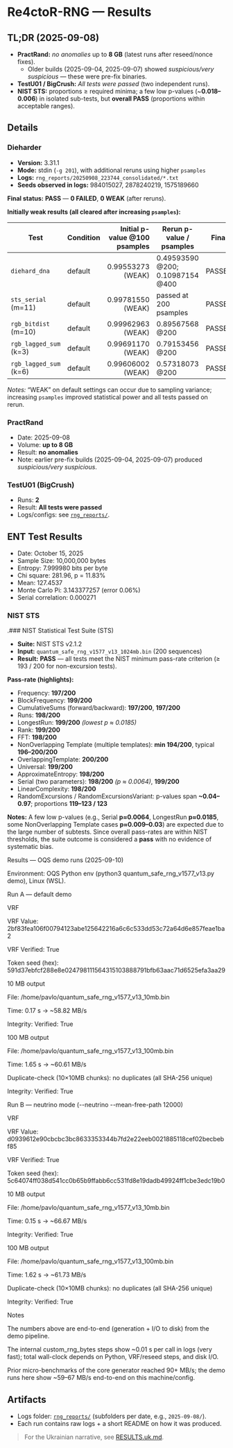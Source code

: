 # Re4ctoR-RNG — Results

## TL;DR (2025-09-08)
- **PractRand:** *no anomalies* up to **8 GB** (latest runs after reseed/nonce fixes).
  - Older builds (2025-09-04, 2025-09-07) showed *suspicious/very suspicious* — these were pre-fix binaries.
- **TestU01 / BigCrush:** *All tests were passed* (two independent runs).
- **NIST STS:** proportions ≥ required minima; a few low p-values (~**0.018–0.006**) in isolated sub-tests, but **overall PASS** (proportions within acceptable ranges).

## Details

### Dieharder

- **Version:** 3.31.1  
- **Mode:** stdin (`-g 201`), with additional reruns using higher `psamples`  
- **Logs:** `rng_reports/20250908_223744_consolidated/*.txt`  
- **Seeds observed in logs:** 984015027, 2878240219, 1575189660

**Final status:** **PASS** — **0 FAILED**, **0 WEAK** (after reruns).

**Initially weak results (all cleared after increasing `psamples`):**

| Test                          | Condition    | Initial p-value @100 psamples | Rerun p-value / psamples        | Final  |
|-------------------------------|--------------|-------------------------------:|----------------------------------|--------|
| `diehard_dna`                 | default      | 0.99553273 (WEAK)             | 0.49593590 @200; 0.10987154 @400 | PASSED |
| `sts_serial` (m=11)           | default      | 0.99781550 (WEAK)             | passed at 200 psamples           | PASSED |
| `rgb_bitdist` (m=10)          | default      | 0.99962963 (WEAK)             | 0.89567568 @200                  | PASSED |
| `rgb_lagged_sum` (k=3)        | default      | 0.99691170 (WEAK)             | 0.79153456 @200                  | PASSED |
| `rgb_lagged_sum` (k=6)        | default      | 0.99606002 (WEAK)             | 0.57318073 @200                  | PASSED |

_Notes:_ “WEAK” on default settings can occur due to sampling variance; increasing `psamples` improved statistical power and all tests passed on rerun.


### PractRand
- Date: 2025-09-08  
- Volume: **up to 8 GB**  
- Result: **no anomalies**  
- Note: earlier pre-fix builds (2025-09-04, 2025-09-07) produced *suspicious/very suspicious*.

### TestU01 (BigCrush)
- Runs: **2**  
- Result: **All tests were passed**  
- Logs/configs: see [`rng_reports/`](rng_reports/).
## ENT Test Results
- Date: October 15, 2025
- Sample Size: 10,000,000 bytes
- Entropy: 7.999980 bits per byte
- Chi square: 281.96, p = 11.83%
- Mean: 127.4537
- Monte Carlo Pi: 3.143377257 (error 0.06%)
- Serial correlation: 0.000271
### NIST STS
.### NIST Statistical Test Suite (STS)

- **Suite:** NIST STS v2.1.2  
- **Input:** `quantum_safe_rng_v1577_v13_1024mb.bin` (200 sequences)  
- **Result:** **PASS** — all tests meet the NIST minimum pass-rate criterion (≥ 193 / 200 for non-excursion tests).

**Pass-rate (highlights):**
- Frequency: **197/200**
- BlockFrequency: **199/200**
- CumulativeSums (forward/backward): **197/200**, **197/200**
- Runs: **198/200**
- LongestRun: **199/200** *(lowest p ≈ 0.0185)*
- Rank: **199/200**
- FFT: **198/200**
- NonOverlapping Template (multiple templates): **min 194/200**, typical **196–200/200**
- OverlappingTemplate: **200/200**
- Universal: **199/200**
- ApproximateEntropy: **198/200**
- Serial (two parameters): **198/200** *(p ≈ 0.0064)*, **199/200**
- LinearComplexity: **198/200**
- RandomExcursions / RandomExcursionsVariant: p-values span **~0.04–0.97**; proportions **119–123 / 123**

**Notes:** A few low p-values (e.g., Serial **p≈0.0064**, LongestRun **p≈0.0185**, some NonOverlapping Template cases **p≈0.009–0.03**) are expected due to the large number of subtests. Since overall pass-rates are within NIST thresholds, the suite outcome is considered a **pass** with no evidence of systematic bias.

Results — OQS demo runs (2025-09-10)

Environment: OQS Python env (python3 quantum_safe_rng_v1577_v13.py demo), Linux (WSL).

Run A — default demo

VRF

VRF Value: 2bf83fea106f00794123abe125642216a6c6c533dd53c72a64d6e857feae1ba2

VRF Verified: True

Token seed (hex): 591d37ebfcf288e8e024798111564315103888791bfb63aac71d6525efa3aa29

10 MB output

File: /home/pavlo/quantum_safe_rng_v1577_v13_10mb.bin

Time: 0.17 s → ~58.82 MB/s

Integrity: Verified: True

100 MB output

File: /home/pavlo/quantum_safe_rng_v1577_v13_100mb.bin

Time: 1.65 s → ~60.61 MB/s

Duplicate-check (10×10MB chunks): no duplicates (all SHA-256 unique)

Integrity: Verified: True

Run B — neutrino mode (--neutrino --mean-free-path 12000)

VRF

VRF Value: d0939612e90cbcbc3bc8633353344b7fd2e22eeb0021885118cef02becbebf85

VRF Verified: True

Token seed (hex): 5c64074ff038d541cc0b65b9ffabb6cc531fd8e19dadb49924ff1cbe3edc19b0

10 MB output

File: /home/pavlo/quantum_safe_rng_v1577_v13_10mb.bin

Time: 0.15 s → ~66.67 MB/s

Integrity: Verified: True

100 MB output

File: /home/pavlo/quantum_safe_rng_v1577_v13_100mb.bin

Time: 1.62 s → ~61.73 MB/s

Duplicate-check (10×10MB chunks): no duplicates (all SHA-256 unique)

Integrity: Verified: True

Notes

The numbers above are end-to-end (generation + I/O to disk) from the demo pipeline.

The internal custom_rng_bytes steps show ~0.01 s per call in logs (very fast); total wall-clock depends on Python, VRF/reseed steps, and disk I/O.

Prior micro-benchmarks of the core generator reached 90+ MB/s; the demo runs here show ~59–67 MB/s end-to-end on this machine/config.

## Artifacts
- Logs folder: [`rng_reports/`](rng_reports/) (subfolders per date, e.g., `2025-09-08/`).
- Each run contains raw logs + a short README on how it was produced.

> For the Ukrainian narrative, see [RESULTS.uk.md](RESULTS.uk.md).
